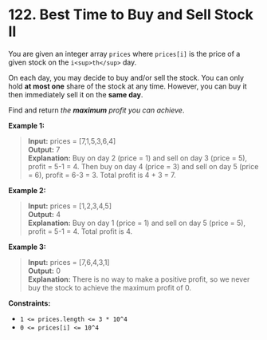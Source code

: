# 122. Best Time to Buy and Sell Stock II

You are given an integer array `prices` where `prices[i]` is the price of a given stock on the `i<sup>th</sup>` day.

On each day, you may decide to buy and/or sell the stock. You can only hold **at most one** share of the stock at any time. However, you can buy it then immediately sell it on the **same day**.

Find and return _the **maximum** profit you can achieve_.

**Example 1:**
> **Input:** prices = [7,1,5,3,6,4]  
> **Output:** 7  
> **Explanation:** Buy on day 2 (price = 1) and sell on day 3 (price = 5), profit = 5-1 = 4.
Then buy on day 4 (price = 3) and sell on day 5 (price = 6), profit = 6-3 = 3.
Total profit is 4 + 3 = 7.


**Example 2:**
> **Input:** prices = [1,2,3,4,5]  
> **Output:** 4  
> **Explanation:** Buy on day 1 (price = 1) and sell on day 5 (price = 5), profit = 5-1 = 4.
Total profit is 4.

**Example 3:**
> **Input:** prices = [7,6,4,3,1]  
> **Output:** 0  
> **Explanation:** There is no way to make a positive profit, so we never buy the stock to achieve the maximum profit of 0.


**Constraints:**
* `1 <= prices.length <= 3 * 10^4`
* `0 <= prices[i] <= 10^4`

